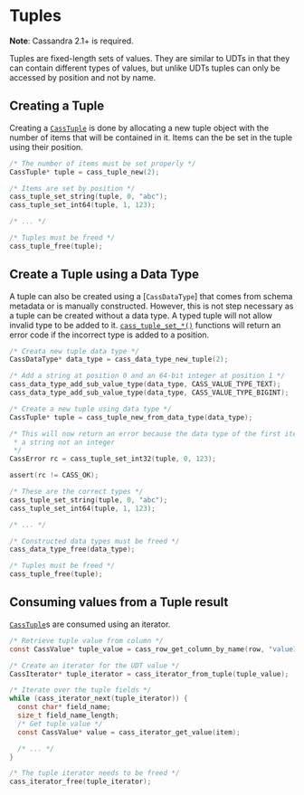 # Tuples

**Note**: Cassandra 2.1+ is required.

Tuples are fixed-length sets of values. They are similar to UDTs in that they
can contain different types of values, but unlike UDTs tuples can only be
accessed by position and not by name.

## Creating a Tuple

Creating a [`CassTuple`] is done by allocating a new tuple object with the
number of items that will be contained in it. Items can the be set in the tuple
using their position.

```c
/* The number of items must be set properly */
CassTuple* tuple = cass_tuple_new(2);

/* Items are set by position */
cass_tuple_set_string(tuple, 0, "abc");
cass_tuple_set_int64(tuple, 1, 123);

/* ... */

/* Tuples must be freed */
cass_tuple_free(tuple);
```

## Create a Tuple using a Data Type

A tuple can also be created using a [`CassDataType`] that comes from schema
metadata or is manually constructed. However, this is not step necessary as
a tuple can be created without a data type. A typed tuple will not allow invalid
type to be added to it. [`cass_tuple_set_*()`] functions will return an error
code if the incorrect type is added to a position.

```c
/* Creata new tuple data type */
CassDataType* data_type = cass_data_type_new_tuple(2);

/* Add a string at position 0 and an 64-bit integer at position 1 */
cass_data_type_add_sub_value_type(data_type, CASS_VALUE_TYPE_TEXT);
cass_data_type_add_sub_value_type(data_type, CASS_VALUE_TYPE_BIGINT);

/* Create a new tuple using data type */
CassTuple* tuple = cass_tuple_new_from_data_type(data_type);

/* This will now return an error because the data type of the first item is
 * a string not an integer
 */
CassError rc = cass_tuple_set_int32(tuple, 0, 123);

assert(rc != CASS_OK);

/* These are the correct types */
cass_tuple_set_string(tuple, 0, "abc");
cass_tuple_set_int64(tuple, 1, 123);

/* ... */

/* Constructed data types must be freed */
cass_data_type_free(data_type);

/* Tuples must be freed */
cass_tuple_free(tuple);
```

## Consuming values from a Tuple result

[`CassTuple`]s are consumed using an iterator.

```c
/* Retrieve tuple value from column */
const CassValue* tuple_value = cass_row_get_column_by_name(row, "value1");

/* Create an iterator for the UDT value */
CassIterator* tuple_iterator = cass_iterator_from_tuple(tuple_value);

/* Iterate over the tuple fields */
while (cass_iterator_next(tuple_iterator)) {
  const char* field_name;
  size_t field_name_length;
  /* Get tuple value */
  const CassValue* value = cass_iterator_get_value(item);

  /* ... */
}

/* The tuple iterator needs to be freed */
cass_iterator_free(tuple_iterator);
```

[`CassTuple`]: http://datastax.github.io/cpp-driver/api/struct.CassTuple/
[`CassUserType`]: http://datastax.github.io/cpp-driver/api/struct.CassUserType/
[`cass_tuple_set_*()`]: http://datastax.github.io/cpp-driver/api/struct.CassTuple/#cass-tuple-set-null
